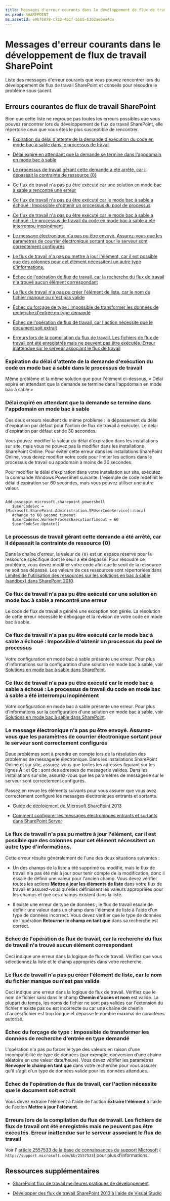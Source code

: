 ```yaml
---
title: Messages d'erreur courants dans le développement de flux de travail SharePoint
ms.prod: SHAREPOINT
ms.assetid: e9bf6878-c722-4b1f-b5b5-b302ae0ea4da
---
```



# Messages d'erreur courants dans le développement de flux de travail SharePoint
Liste des messages d'erreur courants que vous pouvez rencontrer lors du développement de flux de travail SharePoint et conseils pour résoudre le problème sous-jacent.
## Erreurs courantes de flux de travail SharePoint

Bien que cette liste ne regroupe pas toutes les erreurs possibles que vous pouvez rencontrer lors du développement de flux de travail SharePoint, elle répertorie ceux que vous êtes le plus susceptible de rencontrer.
  
    
    

-  [Expiration du délai d'attente de la demande d'exécution du code en mode bac à sable dans le processus de travail](#bkmk_error01)
    
  
-  [Délai expiré en attendant que la demande se termine dans l'appdomain en mode bac à sable](#bkmk_error02)
    
  
-  [Le processus de travail gérant cette demande a été arrêté, car il dépassait la contrainte de ressource {0}](#bkmk_error03)
    
  
-  [Ce flux de travail n'a pas pu être exécuté car une solution en mode bac à sable a rencontré une erreur](#bkmk_error04)
    
  
-  [Ce flux de travail n'a pas pu être exécuté car le mode bac à sable a échoué : Impossible d'obtenir un processus du pool de processus](#bkmk_error05)
    
  
-  [Ce flux de travail n'a pas pu être exécuté car le mode bac à sable a échoué : Le processus de travail du code en mode bac à sable a été interrompu inopinément](#bkmk_error06)
    
  
-  [Le message électronique n'a pas pu être envoyé. Assurez-vous que les paramètres de courrier électronique sortant pour le serveur sont correctement configurés](#bkmk_error07)
    
  
-  [Le flux de travail n'a pas pu mettre à jour l'élément, car il est possible que des colonnes pour cet élément nécessitent un autre type d'informations.](#bkmk_error08)
    
  
-  [Échec de l'opération de flux de travail, car la recherche du flux de travail n'a trouvé aucun élément correspondant](#bkmk_error09)
    
  
-  [Le flux de travail n'a pas pu créer l'élément de liste, car le nom du fichier manque ou n'est pas valide](#bkmk_error10)
    
  
-  [Échec du forçage de type : Impossible de transformer les données de recherche d'entrée en type demandé](#bkmk_error11)
    
  
-  [Échec de l'opération de flux de travail, car l'action nécessite que le document soit extrait](#bkmk_error12)
    
  
-  [Erreurs lors de la compilation du flux de travail. Les fichiers de flux de travail ont été enregistrés mais ne peuvent pas être exécutés. Erreur inattendue sur le serveur associant le flux de travail](#bkmk_error13)
    
  

### Expiration du délai d'attente de la demande d'exécution du code en mode bac à sable dans le processus de travail
<a name="bkmk_error01"> </a>

Même problème et la même solution que pour l'élément ci-dessous, « Délai expiré en attendant que la demande se termine dans l'appdomain en mode bac à sable »
  
    
    

### Délai expiré en attendant que la demande se termine dans l'appdomain en mode bac à sable
<a name="bkmk_error02"> </a>

Ces deux erreurs résultent du même problème : le dépassement du délai d'expiration par défaut pour l'action de flux de travail à exécuter. Le délai d'expiration par défaut est de 30 secondes.
  
    
    
Vous pouvez modifier la valeur du délai d'expiration dans les installations sur site, mais vous ne pouvez pas la modifier dans les installations SharePoint Online. Pour éviter cette erreur dans les installations SharePoint Online, vous devez modifier votre code pour limiter les actions dans le processus de travail ou appdomain à moins de 30 secondes.
  
    
    
Pour modifier le délai d'expiration dans votre installation sur site, exécutez la commande Windows PowerShell suivante. L'exemple de code redéfinit le délai d'expiration sur 60 secondes, mais vous pouvez utiliser une autre valeur.
  
    
    



```

Add-pssnapin microsoft.sharepoint.powershell
   $userCodeSvc = [Microsoft.SharePoint.Administration.SPUserCodeService]::Local
   #change to 60 second timeout
   $userCodeSvc.WorkerProcessExecutionTimeout = 60 
   $userCodeSvc.Update()
```


### Le processus de travail gérant cette demande a été arrêté, car il dépassait la contrainte de ressource {0}
<a name="bkmk_error03"> </a>

Dans la chaîne d'erreur, la valeur de  `{0}` est un espace réservé pour la ressource spécifique dont le seuil a été dépassé. Pour résoudre ce problème, vous devez modifier votre code afin que le seuil de la ressource ne soit pas dépassé. Les valeurs de ces ressources sont répertoriées dans [Limites de l'utilisation des ressources sur les solutions en bac à sable (sandbox) dans SharePoint 2010](http://msdn.microsoft.com/fr-fr/library/gg615462%28v=office.14%29.aspx).
  
    
    

### Ce flux de travail n'a pas pu être exécuté car une solution en mode bac à sable a rencontré une erreur
<a name="bkmk_error04"> </a>

Le code de flux de travail a généré une exception non gérée. La résolution de cette erreur nécessite le débogage et la révision de votre code en mode bac à sable.
  
    
    

### Ce flux de travail n'a pas pu être exécuté car le mode bac à sable a échoué : Impossible d'obtenir un processus du pool de processus
<a name="bkmk_error05"> </a>

Votre configuration en mode bac à sable présente une erreur. Pour plus d'informations sur la configuration d'une solution en mode bac à sable, voir  [Solutions en mode bac à sable dans SharePoint](http://msdn.microsoft.com/fr-fr/library/ee536577%28v=office.14%29.aspx).
  
    
    

### Ce flux de travail n'a pas pu être exécuté car le mode bac à sable a échoué : Le processus de travail du code en mode bac à sable a été interrompu inopinément
<a name="bkmk_error06"> </a>

Votre configuration en mode bac à sable présente une erreur. Pour plus d'informations sur la configuration d'une solution en mode bac à sable, voir  [Solutions en mode bac à sable dans SharePoint](http://msdn.microsoft.com/fr-fr/library/ee536577%28v=office.14%29.aspx).
  
    
    

### Le message électronique n'a pas pu être envoyé. Assurez-vous que les paramètres de courrier électronique sortant pour le serveur sont correctement configurés
<a name="bkmk_error07"> </a>

Deux problèmes sont à prendre en compte lors de la résolution des problèmes de messagerie électronique. Dans les installations SharePoint Online et sur site, assurez-vous que toutes les adresses figurant sur les lignes **À :** et **Cc :** sont des adresses de messagerie valides. Dans les installations sur site, assurez-vous que les paramètres de messagerie sur le serveur sont correctement configurés.
  
    
    
Passez en revue les éléments suivants pour vous assurer que vous avez correctement configuré les messages électroniques entrants et sortants.
  
    
    

-  [Guide de déploiement de Microsoft SharePoint 2013](http://download.microsoft.com/download/1/F/6/1F6D3BE4-1174-4320-A1D1-C0E2681CCCF3/Deployment-guide-for-SharePoint-2013.pdf)
    
  
-  [Comment configurer les messages électroniques entrants et sortants dans SharePoint Server](http://blogs.msdn.com/b/pareshg/archive/2010/04/23/how-to-configure-incoming-and-outgoing-emails-in-sharepoint-server-2010.aspx)
    
  

### Le flux de travail n'a pas pu mettre à jour l'élément, car il est possible que des colonnes pour cet élément nécessitent un autre type d'informations.
<a name="bkmk_error08"> </a>

Cette erreur résulte généralement de l'une des deux situations suivantes :
  
    
    

- Un des champs de la liste a été supprimé ou modifié, mais le flux de travail n'a pas été mis à jour pour tenir compte de la modification, donc il essaie de définir une valeur pour l'ancien champ. Vous devez vérifier toutes les actions **Mettre à jour les éléments de liste** dans votre flux de travail et assurez-vous qu'elles définissent les valeurs appropriées pour les champs et que ces champs existent dans la liste.
    
  
- Il existe une erreur de type de données ; le flux de travail essaie de définir une valeur dans un champ dans l'élément de liste à l'aide d'un type de données incorrect. Vous devez vérifier que le type de données de l'opération **Retourner le champ en tant que** dans sa recherche est correct.
    
  

### Échec de l'opération de flux de travail, car la recherche du flux de travail n'a trouvé aucun élément correspondant
<a name="bkmk_error09"> </a>

Ceci indique une erreur dans la logique de flux de travail. Vérifiez que vous sélectionnez la liste et le champ appropriés dans votre recherche.
  
    
    

### Le flux de travail n'a pas pu créer l'élément de liste, car le nom du fichier manque ou n'est pas valide
<a name="bkmk_error10"> </a>

Ceci indique une erreur dans la logique de flux de travail. Vérifiez que le nom de fichier saisi dans le champ **Chemin d'accès et nom** est valide. La plupart du temps, les noms de fichier ne sont pas valides car l'extension du fichier n'existe pas ou est incorrecte ou car une chaîne de chemin d'accès/fichier est trop longue et dépasse le nombre maximal de caractères autorisé.
  
    
    

### Échec du forçage de type : Impossible de transformer les données de recherche d'entrée en type demandé
<a name="bkmk_error11"> </a>

L'opération n'a pas pu forcer le type des valeurs en raison d'une incompatibilité de type de données (par exemple, conversion d'une chaîne aléatoire en une valeur date/heure). Vous devez vérifier les paramètres **Renvoyer le champ en tant que** dans votre recherche pour vous assurer qu'il s'agit d'un type de données valide pour les données attendues.
  
    
    

### Échec de l'opération de flux de travail, car l'action nécessite que le document soit extrait
<a name="bkmk_error12"> </a>

Vous devez extraire l'élément à l'aide de l'action **Extraire l'élément** à l'aide de l'action **Mettre à jour l'élément**.
  
    
    

### Erreurs lors de la compilation du flux de travail. Les fichiers de flux de travail ont été enregistrés mais ne peuvent pas être exécutés. Erreur inattendue sur le serveur associant le flux de travail
<a name="bkmk_error13"> </a>

Voir l' [article 2557533 de la base de connaissances du support Microsoft](http://support.microsoft.com/kb/2557533) ( `http://support.microsoft.com/kb/2557533`) pour plus d'informations.
  
    
    

## Ressources supplémentaires
<a name="bk_addresources"> </a>


-  [SharePoint flux de travail meilleures pratiques de développement](sharepoint-workflow-development-best-practices.md)
    
  
-  [Développer des flux de travail SharePoint 2013 à l'aide de Visual Studio](develop-sharepoint-2013-workflows-using-visual-studio.md)
    
  

  
    
    

